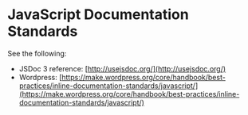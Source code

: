 # JavaScript Documentation Standards

See the following:

- JSDoc 3 reference: [http://usejsdoc.org/](http://usejsdoc.org/)
- Wordpress: [https://make.wordpress.org/core/handbook/best-practices/inline-documentation-standards/javascript/](https://make.wordpress.org/core/handbook/best-practices/inline-documentation-standards/javascript/)